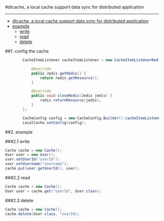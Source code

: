 #dtcache, a  local cache support data sync for distributed application


----------------

- [dtcache, a  local cache support data sync for distributed application](#dtcache-a-local-cache-support-data-sync-for-distributed-application)
 - [example](#2-example)
   - [write](#2.1-write)
   - [read](#2.2-read)
   - [delete](#2.3-delete)

##1. config the cache
```java
    	CacheItemListener cacheItemListener = new CacheItemListenerRedisImpl() {

			@Override
			public Jedis getRedis() {
				return redis.getResource();
			}

			@Override
			public void closeRedis(Jedis jedis) {
				redis.returnResource(jedis);
			}
		};

		CacheConfig config = new CacheConfig.Builder().cacheItemListener(cacheItemListener).build();
        LocalCache.setConfig(config);
```

##2. example

###2.1  write 

```java
Cache cache = new Cache();
User user = new User();
user.setUserId("userId");
user.setUsername("username");
cache.put(user.getUserId(), user);
```
###2.2 read

```java
Cache cache = new Cache();
User user = cache.get("userId", User.class);
```

###2.3 delete

```java
Cache cache = new Cache();
cache.delete(User.class, "userId);
```
